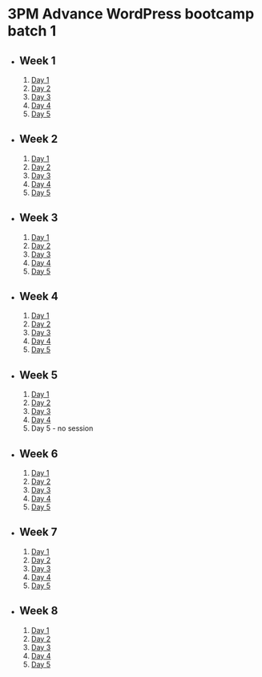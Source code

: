 # 3PM Advance WordPress bootcamp batch 1

- ## Week 1

   1. [Day 1](https://www.facebook.com/iCodeguru/videos/394918346225099)
   2. [Day 2](https://www.facebook.com/iCodeguru/videos/1366912163929665)
   3. [Day 3](https://www.facebook.com/watch/?v=2020134821694905)
   4. [Day 4](https://www.facebook.com/watch/?v=696693335899094)
   5. [Day 5](https://www.facebook.com/iCodeguru/videos/1741081129702815)

- ## Week 2

   1. [Day 1](https://www.facebook.com/iCodeguru/videos/3623398414638713)
   2. [Day 2](https://www.facebook.com/iCodeguru/videos/857439969715063)
   3. [Day 3](https://www.facebook.com/iCodeguru/videos/723355143191775)
   4. [Day 4](https://www.facebook.com/iCodeguru/videos/783337527169985)
   5. [Day 5](https://www.facebook.com/iCodeguru/videos/1483908069055845)

- ## Week 3

   1. [Day 1](https://web.facebook.com/iCodeguru/videos/1595520214519605)
   2. [Day 2](https://www.facebook.com/iCodeguru/videos/904205401375258)
   3. [Day 3](https://www.facebook.com/iCodeguru/videos/407140891736935)
   4. [Day 4](https://www.facebook.com/iCodeguru/videos/667120098668869)
   5. [Day 5](https://www.facebook.com/iCodeguru/videos/1551276505635998)

- ## Week 4

   1. [Day 1](https://www.facebook.com/iCodeguru/videos/6952152318167421)
   2. [Day 2](https://www.facebook.com/iCodeguru/videos/1095826364791050)
   3. [Day 3](https://www.facebook.com/iCodeguru/videos/1705446213280598)
   4. [Day 4](https://www.facebook.com/iCodeguru/videos/7690620020948352)
   5. [Day 5](https://www.facebook.com/iCodeguru/videos/1491613158052865)

- ## Week 5

   1. [Day 1](https://www.facebook.com/iCodeguru/videos/912578289992860)
   2. [Day 2](https://www.facebook.com/iCodeguru/videos/645531097613042)
   3. [Day 3](https://www.facebook.com/iCodeguru/videos/350961607679829)
   4. [Day 4](https://www.facebook.com/iCodeguru/videos/3736301139935143)
   5. Day 5 - no session

- ## Week 6

   1. [Day 1](https://web.facebook.com/iCodeguru/videos/370536205726487)
   2. [Day 2](https://www.facebook.com/iCodeguru/videos/1409067013064531)
   3. [Day 3](https://www.facebook.com/iCodeguru/videos/1834741493610981)
   4. [Day 4](https://www.facebook.com/iCodeguru/videos/179706868564118)
   5. [Day 5](https://www.facebook.com/iCodeguru/videos/1499881244076878)

- ## Week 7

   1. [Day 1](https://www.facebook.com/iCodeguru/videos/367781432557585)
   2. [Day 2](https://www.facebook.com/iCodeguru/videos/1217068769266234)
   3. [Day 3](https://www.facebook.com/iCodeguru/videos/1120473345618905)
   4. [Day 4](https://www.facebook.com/iCodeguru/videos/1030585848019024)
   5. [Day 5](https://www.facebook.com/iCodeguru/videos/1069011401021508)

- ## Week 8

   1. [Day 1](https://www.facebook.com/iCodeguru/videos/691409123064438)
   2. [Day 2](https://www.facebook.com/iCodeguru/videos/396420489636306)
   3. [Day 3](https://www.facebook.com/iCodeguru/videos/765500835458546)
   4. [Day 4](https://www.facebook.com/iCodeguru/videos/2465461923615087)
   5. [Day 5](https://www.facebook.com/iCodeguru/videos/349843464544525)

<!-- - ## Week 

   1. [Day 1]()
   2. [Day 2]()
   3. [Day 3]()
   4. [Day 4]()
   5. [Day 5]() -->